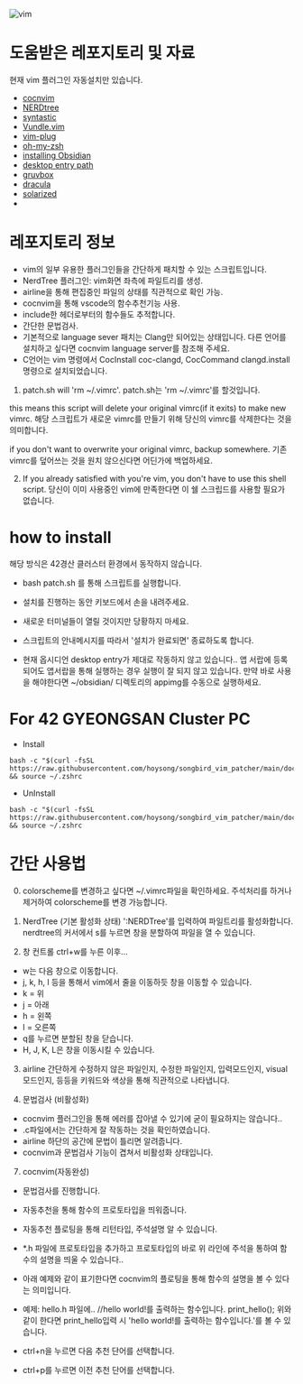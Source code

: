 ![vim](https://github.com/user-attachments/assets/62b62f6e-6e4a-410b-a075-3223c27a8fa7)
# 도움받은 레포지토리 및 자료
현재 vim 플러그인 자동설치만 있습니다.
+ [cocnvim](https://github.com/neoclide/coc.nvim)
+ [NERDtree](https://github.com/preservim/nerdtree)
+ [syntastic](https://github.com/vim-syntastic/syntastic)
+ [Vundle.vim](https://github.com/VundleVim/Vundle.vim)
+ [vim-plug](https://github.com/junegunn/vim-plug)
+ [oh-my-zsh](https://github.com/ohmyzsh/ohmyzsh)
+ [installing Obsidian](https://gist.github.com/shaybensasson/3e8e49af92d7e5013fc77da22bd3ae4c#file-install-obsidian-sh)
+ [desktop entry path](https://askubuntu.com/questions/1351795/create-launcher-for-application-not-in-usr-share-applications-in-ubuntu-20-04)
+ [gruvbox](https://github.com/morhetz/gruvbox)
+ [dracula](https://github.com/dracula/vim)
+ [solarized](https://github.com/altercation/vim-colors-solarized)
+ 
# 레포지토리 정보
+ vim의 일부 유용한 플러그인들을 간단하게 패치할 수 있는 스크립트입니다.
+ NerdTree 플러그인: vim화면 좌측에 파일트리를 생성.
+ airline을 통해 편집중인 파일의 상태를 직관적으로 확인 가능.
+ cocnvim을 통해 vscode의 함수추천기능 사용.
+ include한 헤더로부터의 함수들도 추적합니다.
+ 간단한 문법검사.
+ 기본적으로 language sever 패치는 Clang만 되어있는 상태입니다. 다른 언어를 설치하고 싶다면 cocnvim language server를 참조해 주세요.
+ C언어는 vim 명령에서 CocInstall coc-clangd, CocCommand clangd.install명령으로 설치되었습니다.

1. patch.sh will 'rm ~/.vimrc'.
patch.sh는 'rm ~/.vimrc'를 할것입니다.

this means this script will delete your original vimrc(if it exits) to make new vimrc.
해당 스크립트가 새로운 vimrc를 만들기 위해 당신의 vimrc를 삭제한다는 것을 의미합니다.

if you don't want to overwrite your original vimrc, backup somewhere.
기존 vimrc를 덮어쓰는 것을 원치 않으신다면 어딘가에 백업하세요.

2. If you already satisfied with you're vim, you don't have to use this shell script.
당신이 이미 사용중인 vim에 만족한다면 이 쉘 스크립드를 사용할 필요가 없습니다.

# how to install
해당 방식은 42경산 클러스터 환경에서 동작하지 않습니다.
+ bash patch.sh 를 통해 스크립트를 실행합니다.
+ 설치를 진행하는 동안 키보드에서 손을 내려주세요.
+ 새로운 터미널들이 열릴 것이지만 당황하지 마세요.
+ 스크립트의 안내메시지를 따라서 '설치가 완료되면' 종료하도록 합니다.

+ 현재 옵시디언 desktop entry가 제대로 작동하지 않고 있습니다..
앱 서랍에 등록되어도 앱서랍을 통해 실행하는 경우 실행이 잘 되지 않고 있습니다.
만약 바로 사용을 해야한다면 ~/obsidian/ 디렉토리의 appimg를 수동으로 실행하세요.

# For 42 GYEONGSAN Cluster PC
+ Install
```
bash -c "$(curl -fsSL https://raw.githubusercontent.com/hoysong/songbird_vim_patcher/main/docker/INSTALL.sh)" && source ~/.zshrc
```
+ UnInstall
```
bash -c "$(curl -fsSL https://raw.githubusercontent.com/hoysong/songbird_vim_patcher/main/docker/UNINSTALL.sh)" && source ~/.zshrc
```

# 간단 사용법
0. colorscheme를 변경하고 싶다면 ~/.vimrc파일을 확인하세요. 주석처리를 하거나 제거하여 colorscheme를 변경 가능합니다.

2. NerdTree (기본 활성화 상태)
':NERDTree'를 입력하여 파일트리를 활성화합니다.
nerdtree의 커서에서 s를 누르면 창을 분할하여 파일을 열 수 있습니다.

3. 창 컨트롤
ctrl+w를 누른 이후...
+ w는 다음 창으로 이동합니다.
+ j, k, h, l 등을 통해서 vim에서 줄을 이동하듯 창을 이동할 수 있습니다.
+ k = 위
+ j = 아래
+ h = 왼쪽
+ l = 오른쪽
+ q를 누르면 분할된 창을 닫습니다.
+ H, J, K, L은 창을 이동시킬 수 있습니다.

3. airline
간단하게
	수정하지 않은 파일인지,
	수정한 파일인지,
	입력모드인지,
	visual모드인지,
	등등을 키워드와 색상을 통해 직관적으로 나타냅니다.

5. 문법검사 (비활성화)
+ cocnvim 플러그인을 통해 에러를 잡아낼 수 있기에 굳이 필요하지는 않습니다..
+ .c파일에서는 간단하게 잘 작동하는 것을 확인하였습니다.
+ airline 하단의 공간에 문법이 틀리면 알려줍니다.
+ cocnvim과 문법검사 기능이 겹쳐서 비활성화 상태입니다.

7. cocnvim(자동완성)
+ 문법검사를 진행합니다.
+ 자동추천을 통해 함수의 프로토타입을 띄워줍니다.
+ 자동추천 플로팅을 통해 리턴타입, 주석설명 알 수 있습니다.
+ *.h 파일에 프로토타입을 추가하고 프로토타입의 바로 위 라인에 주석을 통하여 함수의 설명을 띄울 수 있습니다..
+ 아래 예제와 같이 표기한다면 cocnvim의 플로팅을 통해 함수의 설명을 볼 수 있다는 의미입니다.
+ 예제: hello.h 파일에..
	//hello world!를 출력하는 함수입니다.
	print_hello();
위와 같이 한다면 print_hello입력 시 'hello world!를 출력하는 함수입니다.'를 볼 수 있습니다.
 

+ ctrl+n을 누르면 다음 추천 단어를 선택합니다.
+ ctrl+p를 누르면 이전 추천 단어를 선택합니다.
